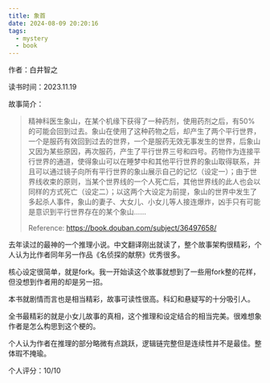 ```yaml
---
title: 象首
date: 2024-08-09 20:20:16
tags:
  - mystery
  - book
---
```


作者：白井智之

读书时间：2023.11.19

故事简介：

> 精神科医生象山，在某个机缘下获得了一种药剂，使用药剂之后，有50%的可能会回到过去。象山在使用了这种药物之后，却产生了两个平行世界，一个是服药有效回到过去的世界，一个是服药无效无事发生的世界，后象山又因为某些原因，再次服药，产生了平行世界三号和四号。药物作为连接平行世界的通道，使得象山可以在睡梦中和其他平行世界的象山取得联系，并且可以通过镜子向所有平行世界的象山展示自己的记忆（设定一）；由于世界线收束的原则，当某个世界线的一个人死亡后，其他世界线的此人也会以同样的方式死亡（设定二）；以这两个大设定为前提，象山的世界中发生了多起杀人事件，象山的妻子、大女儿、小女儿等人接连爆炸，凶手只有可能是意识到平行世界存在的某个象山……
>
> Reference: https://book.douban.com/subject/36497658/

去年读过的最神的一个推理小说。中文翻译刚出就读了，整个故事架构很精彩，个人认为比作者同年另一作品《名侦探的献祭》优秀很多。

核心设定很简单，就是fork。我一开始读这个故事就想到了一些用fork整的花样，但没想到作者用的却是另一招。

本书就剧情而言也是相当精彩，故事可读性很高。科幻和悬疑写的十分吸引人。

全书最精彩的就是小女儿故事的真相，这个推理和设定结合的相当完美。很难想象作者是怎么构思到这个梗的。

个人认为作者在推理的部分略微有点跳跃，逻辑链完整但是连续性并不是最佳。整体瑕不掩瑜。

个人评分：10/10
